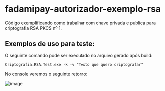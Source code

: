 # fadamipay-autorizador-exemplo-rsa
Código exemplificando como trabalhar com chave privada e publica para criptografia RSA PKCS nº 1.

## Exemplos de uso para teste:

O seguinte comando pode ser executado no arquivo gerado após build:

```
Criptografia.RSA.Test.exe -k -v "Texto que quero criptografar"
```

No console veremos o seguinte retorno:

![image](https://user-images.githubusercontent.com/61064057/127758356-b95a4905-6396-4f51-a816-2c8b93b9ad32.png)
